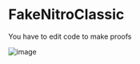 # FakeNitroClassic
You have to edit code to make proofs

![image](https://user-images.githubusercontent.com/99714729/154637742-a168cfb9-7b2f-4692-abc3-f53db134cf4b.png)

